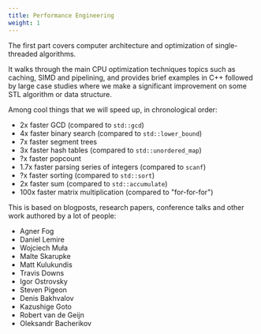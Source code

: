 ```yaml
---
title: Performance Engineering
weight: 1
---
```


The first part covers computer architecture and optimization of single-threaded algorithms.

It walks through the main CPU optimization techniques topics such as caching, SIMD and pipelining, and provides brief examples in C++ followed by large case studies where we make a significant improvement on some STL algorithm or data structure.

Among cool things that we will speed up, in chronological order:

- 2x faster GCD (compared to `std::gcd`)
- 4x faster binary search (compared to `std::lower_bound`)
- 7x faster segment trees
- 3x faster hash tables (compared to `std::unordered_map`)
- ?x faster popcount
- 1.7x faster parsing series of integers (compared to `scanf`)
- ?x faster sorting (compared to `std::sort`)
- 2x faster sum (compared to `std::accumulate`)
- 100x faster matrix multiplication (compared to "for-for-for")

This is based on blogposts, research papers, conference talks and other work authored by a lot of people:

- Agner Fog
- Daniel Lemire
- Wojciech Muła
- Malte Skarupke
- Matt Kulukundis
- Travis Downs
- Igor Ostrovsky
- Steven Pigeon
- Denis Bakhvalov
- Kazushige Goto
- Robert van de Geijn
- Oleksandr Bacherikov

